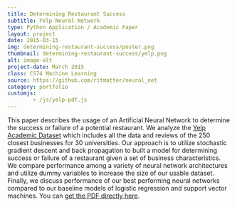 ```yaml
---
title: Determining Restaurant Success
subtitle: Yelp Neural Network
type: Python Application / Academic Paper
layout: project
date: 2015-03-15
img: determining-restaurant-success/poster.png
thumbnail: determining-restaurant-success/yelp.png
alt: image-alt
project-date: March 2015
class: CS74 Machine Learning
source: https://github.com/ritmatter/neural_net
category: portfolio
customjs:
        - /js/yelp-pdf.js
---
```

This paper describes the usage of an Artificial Neural Network to determine the success or failure of a potential restaurant. We analyze the [Yelp Academic Dataset](yelp.com/dataset_challenge/dataset) which includes all the data and reviews of the 250 closest businesses for 30 universities. Our approach is to utilize stochastic gradient descent and back propagation to built a model for determining success or failure of a restaurant given a set of business characteristics. We compare performance among a variety of neural network architectures and utilize dummy variables to increase the size of our usable dataset. Finally, we discuss performance of our best performing neural networks compared to our baseline models of logistic regression and support vector machines. You can [get the PDF directly here](https://github.com/ritmatter/neural_net/blob/master/yelp_paper.pdf).
